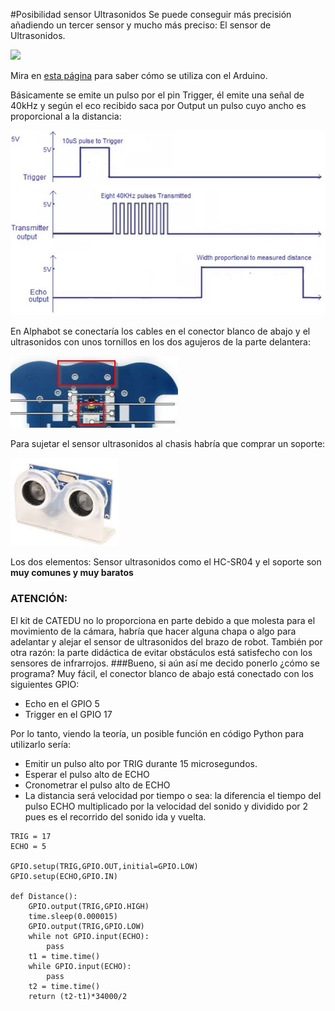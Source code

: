 #Posibilidad sensor Ultrasonidos
Se puede conseguir más precisión añadiendo un tercer sensor y mucho más preciso: El sensor de Ultrasonidos. 

![](https://catedu.gitbooks.io/programa-arduino-mediante-codigo/content/img/Captura_de_pantalla_2015-04-01_a_las_22.40.00.png)

Mira en [esta página](https://catedu.gitbooks.io/programa-arduino-mediante-codigo/content/sensor_de_ultrasonidos.html) para saber cómo se utiliza con el Arduino.

Básicamente se emite un pulso por el pin Trigger, él emite una señal de 40kHz y según el eco recibido saca por Output un pulso cuyo ancho es proporcional a la distancia:

![](/assets/ultrasonidos.jpg)

En Alphabot se conectaría los cables en el conector blanco de abajo y el ultrasonidos con unos tornillos en los dos agujeros de la parte delantera:

![](/assets/conexionUS.jpg)

Para sujetar el sensor ultrasonidos al chasis habría que comprar un soporte:

![](/assets/soporteus.png)

Los dos elementos: Sensor ultrasonidos como el HC-SR04 y el soporte son **muy comunes y muy baratos**

### ATENCIÓN: 
El kit de CATEDU no lo proporciona en parte debido a que molesta para el movimiento de la cámara, habría que hacer alguna chapa o algo para adelantar y alejar el sensor de ultrasonidos del brazo de robot.
También por otra razón: la parte didáctica de evitar obstáculos está satisfecho con los sensores de infrarrojos.
###Bueno, si aún así me decido ponerlo ¿cómo se programa?
Muy fácil, el conector blanco de abajo está conectado con los siguientes GPIO:
* Echo en el GPIO 5
* Trigger en el GPIO 17

Por lo tanto, viendo la teoría, un posible función en código Python para utilizarlo sería:

* Emitir un pulso alto por TRIG durante 15 microsegundos.
* Esperar el pulso alto de ECHO
* Cronometrar el pulso alto de ECHO
* La distancia será velocidad por tiempo o sea: la diferencia el tiempo del pulso ECHO multiplicado por la velocidad del sonido y dividido por 2 pues es el recorrido del sonido ida y vuelta.

```cpp+lineNumbers:true
TRIG = 17
ECHO = 5

GPIO.setup(TRIG,GPIO.OUT,initial=GPIO.LOW)
GPIO.setup(ECHO,GPIO.IN)

def Distance():
	GPIO.output(TRIG,GPIO.HIGH)
	time.sleep(0.000015)
	GPIO.output(TRIG,GPIO.LOW)
	while not GPIO.input(ECHO):
		pass
	t1 = time.time()
	while GPIO.input(ECHO):
		pass
	t2 = time.time()
	return (t2-t1)*34000/2
```